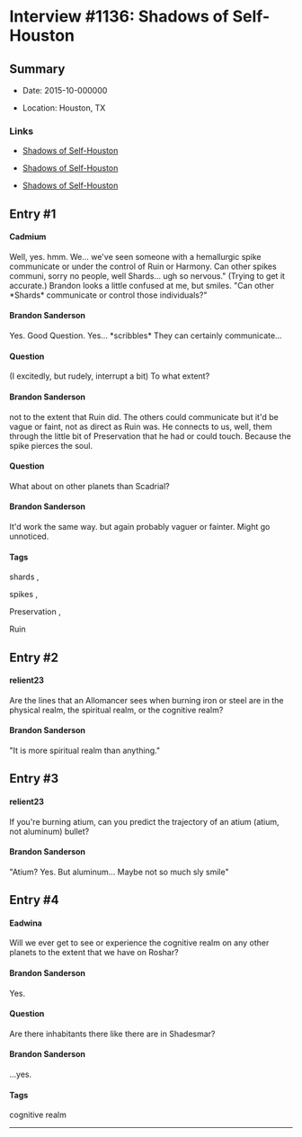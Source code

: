# Interview #1136: Shadows of Self-Houston

## Summary

- Date: 2015-10-000000

- Location: Houston, TX

### Links

- [Shadows of Self-Houston](http://www.17thshard.com/forum/topic/46220-shadows-of-self-houston-7-oct-15/#entry337376)

- [Shadows of Self-Houston](http://www.17thshard.com/forum/topic/46220-shadows-of-self-houston-7-oct-15/#entry338439)

- [Shadows of Self-Houston](http://www.17thshard.com/forum/topic/46220-shadows-of-self-houston-7-oct-15/#entry339107)


## Entry #1

#### Cadmium

Well, yes. hmm. We... we've seen someone with a hemallurgic spike communicate or under the control of Ruin or Harmony. Can other spikes communi, sorry no people, well Shards... ugh so nervous." (Trying to get it accurate.)
Brandon looks a little confused at me, but smiles.
"Can other \*Shards\* communicate or control those individuals?"

#### Brandon Sanderson

Yes. Good Question. Yes... \*scribbles\* They can certainly communicate...

#### Question

(I excitedly, but rudely, interrupt a bit) To what extent?

#### Brandon Sanderson

not to the extent that Ruin did. The others could communicate but it'd be vague or faint, not as direct as Ruin was. He connects to us, well, them through the little bit of Preservation that he had or could touch. Because the spike pierces the soul.

#### Question

What about on other planets than Scadrial?

#### Brandon Sanderson

It'd work the same way. but again probably vaguer or fainter. Might go unnoticed.

#### Tags

shards
,

spikes
,

Preservation
,

Ruin

## Entry #2

#### relient23

Are the lines that an Allomancer sees when burning iron or steel are in the physical realm, the spiritual realm, or the cognitive realm?

#### Brandon Sanderson

"It is more spiritual realm than anything."

## Entry #3

#### relient23

If you're burning atium, can you predict the trajectory of an atium (atium, not aluminum) bullet?

#### Brandon Sanderson

"Atium? Yes. But aluminum... Maybe not so much sly smile"

## Entry #4

#### Eadwina

Will we ever get to see or experience the cognitive realm on any other planets to the extent that we have on Roshar?

#### Brandon Sanderson

Yes.

#### Question

Are there inhabitants there like there are in Shadesmar?

#### Brandon Sanderson

...yes.

#### Tags

cognitive realm


---

